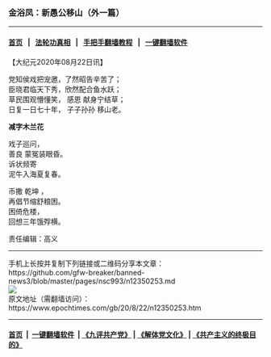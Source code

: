 ### 金浴凤：新愚公移山（外一篇）
------------------------

#### [首页](https://github.com/gfw-breaker/banned-news3/blob/master/README.md) &nbsp;&nbsp;|&nbsp;&nbsp; [法轮功真相](https://github.com/begood0513/basic/blob/master/README.md)  &nbsp;&nbsp;|&nbsp;&nbsp; [手把手翻墙教程](https://github.com/gfw-breaker/guides/wiki)  &nbsp;&nbsp;|&nbsp;&nbsp; [一键翻墙软件](https://github.com/gfw-breaker/nogfw/blob/master/README.md)  



<div><p>
 【大纪元2020年08月22日讯】
</p>
<p>
 党知侯戏把宠邀，了然昭告辛苦了；
 <br/>
 臣晓君临天下秀，欣然配合鱼水跃；
 <br/>
 草民围观懵懂笑，
 <ok href="https://www.epochtimes.com/gb/tag/%E6%84%9F%E6%81%A9.html">
  感恩
 </ok>
 献身宁结草；
 <br/>
 日复一日七十年，
 <ok href="https://www.epochtimes.com/gb/tag/%E5%AD%90%E5%AD%90%E5%AD%99%E5%AD%99.html">
  子子孙孙
 </ok>
 移山老。
</p>
<p>
 <strong>
  减字木兰花
 </strong>
</p>
<p>
 戏子巡问，
 <br/>
 <ok href="https://www.epochtimes.com/gb/tag/%E5%96%84%E8%89%AF.html">
  善良
 </ok>
 蒙冤装眼昏。
 <br/>
 诉状频寄
 <br/>
 泥牛入海夏复春。
</p>
<p>
 币撒
 <ok href="https://www.epochtimes.com/gb/tag/%E4%B9%BE%E5%9D%A4.html">
  乾坤
 </ok>
 ，
 <br/>
 再倡节缩舒粮困。
 <br/>
 困倚危楼，
 <br/>
 回想三年饿殍横。
</p>
<p>
 责任编辑：高义
</p>
</div>
<hr/>
手机上长按并复制下列链接或二维码分享本文章：<br/>
https://github.com/gfw-breaker/banned-news3/blob/master/pages/nsc993/n12350253.md <br/>
<a href='https://github.com/gfw-breaker/banned-news3/blob/master/pages/nsc993/n12350253.md'><img src='https://github.com/gfw-breaker/banned-news3/blob/master/pages/nsc993/n12350253.md.png'/></a> <br/>
原文地址（需翻墙访问）：https://www.epochtimes.com/gb/20/8/22/n12350253.htm


------------------------
#### [首页](https://github.com/gfw-breaker/banned-news3/blob/master/README.md) &nbsp;|&nbsp; [一键翻墙软件](https://github.com/gfw-breaker/nogfw/blob/master/README.md) &nbsp;| [《九评共产党》](https://github.com/gfw-breaker/9ping.md/blob/master/README.md#九评之一评共产党是什么) | [《解体党文化》](https://github.com/gfw-breaker/jtdwh.md/blob/master/README.md) | [《共产主义的终极目的》](https://github.com/gfw-breaker/gczydzjmd.md/blob/master/README.md)


<img src='http://gfw-breaker.win/banned-news3/pages/nsc993/n12350253.md' width='0px' height='0px'/>